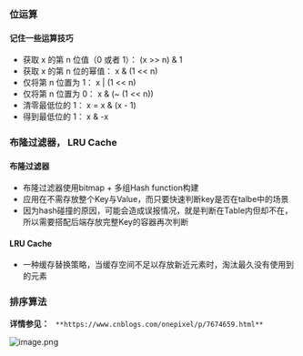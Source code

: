### 位运算

#### 记住一些运算技巧

- 获取 x 的第 n 位值（0 或者 1）：  (x >> n) & 1
- 获取 x 的第 n 位的幂值：         x & (1 << n)
- 仅将第 n 位置为 1：             x | (1 << n)
- 仅将第 n 位置为 0：             x & (~ (1 << n))
-  清零最低位的 1：              x = x & (x - 1)
- 得到最低位的 1：               x & -x



### 布隆过滤器， LRU Cache

#### 布隆过滤器

- 布隆过滤器使用bitmap + 多组Hash function构建
- 应用在不需存放整个Key与Value，而只要快速判断key是否在talbe中的场景
- 因为hash碰撞的原因，可能会造成误报情况，就是判断在Table内但却不在，所以需要搭配后端存放完整Key的容器再次判断

#### LRU Cache

- 一种缓存替换策略，当缓存空间不足以存放新近元素时，淘汰最久没有使用到的元素



### 排序算法

**详情参见：** ` **https://www.cnblogs.com/onepixel/p/7674659.html**`

![image.png](https://cdn.nlark.com/yuque/0/2021/png/324862/1611555205953-83434aa5-bfbf-4647-a56b-de9862650e61.png)